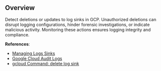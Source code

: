 ## Overview

Detect deletions or updates to log sinks in GCP. Unauthorized deletions can disrupt logging configurations, hinder forensic investigations, or indicate malicious activity. Monitoring these actions ensures logging integrity and compliance.

**References**:
- [Managing Logs Sinks](https://cloud.google.com/logging/docs/export/configure_export_v2)
- [Google Cloud Audit Logs](https://cloud.google.com/logging/docs/audit)
- [gcloud Command: delete log sink](https://cloud.google.com/sdk/gcloud/reference/logging/sinks/delete)